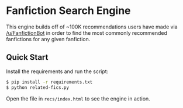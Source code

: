 # Fanfiction Search Engine

This engine builds off of ~100K recommendations users have made via
[/u/FanfictionBot](https://www.reddit.com/user/FanfictionBot) in order to
find the most commonly recommended fanfictions for any given fanfiction.

## Quick Start

Install the requirements and run the script:

```bash
$ pip install -r requirements.txt
$ python related-fics.py
```

Open the file in `recs/index.html` to see the engine in action.